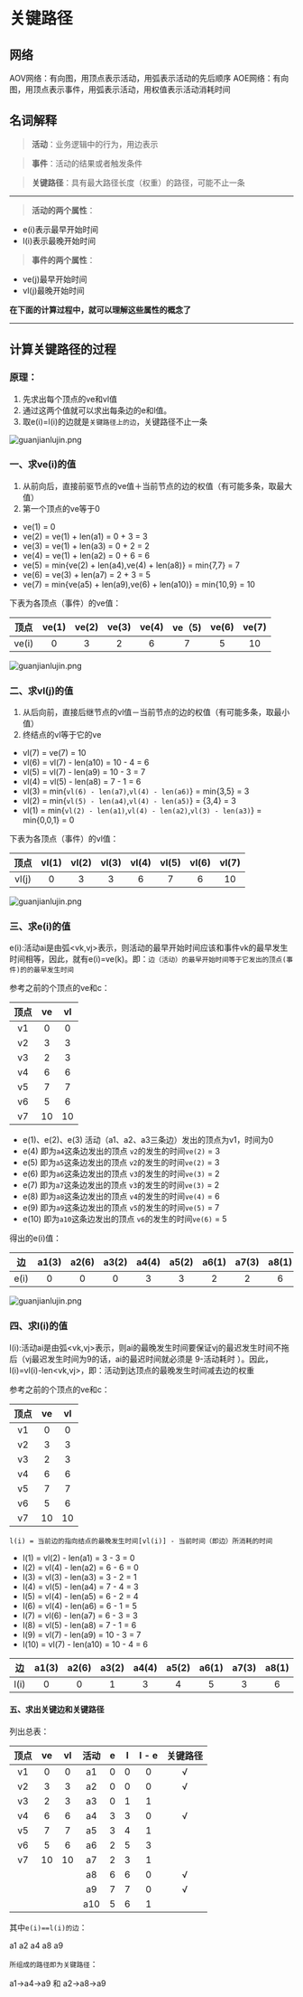 # 关键路径

## 网络

AOV网络：有向图，用顶点表示活动，用弧表示活动的先后顺序
AOE网络：有向图，用顶点表示事件，用弧表示活动，用权值表示活动消耗时间


## 名词解释

> **活动**：业务逻辑中的行为，用边表示

> **事件**：活动的结果或者触发条件

> **关键路径**：具有最大路径长度（权重）的路径，可能不止一条

***

> **活动的两个属性**：
+ e(i)表示最早开始时间
+ l(i)表示最晚开始时间

> **事件的两个属性**：
+ ve(j)最早开始时间
+ vl(j)最晚开始时间

**在下面的计算过程中，就可以理解这些属性的概念了**

***

## 计算关键路径的过程

### 原理：

1. 先求出每个顶点的ve和vl值
2. 通过这两个值就可以求出每条边的e和l值。
3. 取e(i)=l(i)的边就是`关键路径上的边`，关键路径不止一条

![guanjianlujin.png](https://upload-images.jianshu.io/upload_images/9140378-7c03de0637aafa48.png?imageMogr2/auto-orient/strip%7CimageView2/2/w/1240)

### 一、求ve(i)的值

1. 从前向后，直接前驱节点的ve值＋当前节点的边的权值（有可能多条，取最大值）
2. 第一个顶点的ve等于0

+ ve(1) = 0
+ ve(2) = ve(1) + len(a1) = 0 + 3 = 3
+ ve(3) = ve(1) + len(a3) = 0 + 2 = 2
+ ve(4) = ve(1) + len(a2) = 0 + 6 = 6
+ ve(5) = min{ve(2) + len(a4),ve(4) + len(a8)} = min{7,7} = 7
+ ve(6) = ve(3) + len(a7) = 2 + 3 = 5
+ ve(7) = min{ve(a5) + len(a9),ve(6) + len(a10)} = min{10,9} = 10

下表为各顶点（事件）的ve值：

顶点|ve(1)|ve(2)|ve(3)|ve(4)|ve（5)|ve(6)|ve(7)
:--:|:--:|:--:|:--:|:--:|:--:|:--:|:--:
ve(i)|0|3|2|6|7|5|10

![guanjianlujin.png](https://upload-images.jianshu.io/upload_images/9140378-7c03de0637aafa48.png?imageMogr2/auto-orient/strip%7CimageView2/2/w/1240)

### 二、求vl(j)的值

1. 从后向前，直接后继节点的vl值－当前节点的边的权值（有可能多条，取最小值）
2. 终结点的vl等于它的ve

+ vl(7) = ve(7) = 10
+ vl(6) = vl(7) - len(a10) = 10 - 4 = 6
+ vl(5) = vl(7) - len(a9) = 10 - 3 = 7
+ vl(4) = vl(5) - len(a8) = 7 - 1 = 6
+ vl(3) = min{`vl(6) - len(a7)`,`vl(4) - len(a6)`} = min{3,5} = 3
+ vl(2) = min{`vl(5) - len(a4)`,`vl(4) - len(a5)`} = {3,4} = 3
+ vl(1) = min{`vl(2) - len(a1)`,`vl(4) - len(a2)`,`vl(3) - len(a3)`} = min{0,0,1} = 0

下表为各顶点（事件）的vl值：

|顶点|vl(1)|vl(2)|vl(3)|vl(4)|vl(5)|vl(6)|vl(7)|
|:--:|:--:|:--:|:--:|:--:|:--:|:--:|:--:|
|vl(j)|0|3|3|6|7|6|10|

![guanjianlujin.png](https://upload-images.jianshu.io/upload_images/9140378-7c03de0637aafa48.png?imageMogr2/auto-orient/strip%7CimageView2/2/w/1240)

### 三、求e(i)的值

e(i):活动ai是由弧<vk,vj>表示，则活动的最早开始时间应该和事件vk的最早发生时间相等，因此，就有e(i)=ve(k)。即：`边（活动）的最早开始时间等于它发出的顶点(事件)的的最早发生时间`

参考之前的个顶点的ve和c：

|顶点|ve|vl|
|:--:|:--:|:--:|
|v1|0|0|
|v2|3|3|
|v3|2|3|
|v4|6|6|
|v5|7|7|
|v6|5|6|
|v7|10|10|

+ e(1)、e(2)、e(3) 活动（a1、a2、a3三条边）发出的顶点为v1，时间为0
+ e(4) 即为`a4`这条边发出的顶点 `v2`的发生的时间`ve(2)` = 3
+ e(5) 即为`a5`这条边发出的顶点 `v2`的发生的时间`ve(2)` = 3
+ e(6) 即为`a6`这条边发出的顶点 `v3`的发生的时间`ve(3)` = 2
+ e(7) 即为`a7`这条边发出的顶点 `v3`的发生的时间`ve(3)` = 2
+ e(8) 即为`a8`这条边发出的顶点 `v4`的发生的时间`ve(4)` = 6
+ e(9) 即为`a9`这条边发出的顶点 `v5`的发生的时间`ve(5)` = 7
+ e(10) 即为`a10`这条边发出的顶点 `v6`的发生的时间`ve(6)` = 5

得出的e(i)值：

|边|a1(3)|a2(6)|a3(2)|a4(4)|a5(2)|a6(1)|a7(3)|a8(1)|a9(3)|a10(4)|
|:--:|:--:|:--:|:--:|:--:|:--:|:--:|:--:|:--:|:--:|:--:|
|e(i)|0|0|0|3|3|2|2|6|7|5|

![guanjianlujin.png](https://upload-images.jianshu.io/upload_images/9140378-7c03de0637aafa48.png?imageMogr2/auto-orient/strip%7CimageView2/2/w/1240)


### 四、求l(i)的值

l(i):活动ai是由弧<vk,vj>表示，则ai的最晚发生时间要保证vj的最迟发生时间不拖后（vj最迟发生时间为9的话，ai的最迟时间就必须是 9-活动耗时 ）。因此，l(i)=vl(i)-len<vk,vj>，即：活动到达顶点的最晚发生时间减去边的权重

参考之前的个顶点的ve和c：

|顶点|ve|vl|
|:--:|:--:|:--:|
|v1|0|0|
|v2|3|3|
|v3|2|3|
|v4|6|6|
|v5|7|7|
|v6|5|6|
|v7|10|10|

`l(i) = 当前边的指向结点的最晚发生时间[vl(i)] - 当前时间（即边）所消耗的时间`

+ l(1) = vl(2) - len(a1) = 3 - 3 = 0
+ l(2) = vl(4) - len(a2) = 6 - 6 = 0
+ l(3) = vl(3) - len(a3) = 3 - 2 = 1
+ l(4) = vl(5) - len(a4) = 7 - 4 = 3
+ l(5) = vl(4) - len(a5) = 6 - 2 = 4
+ l(6) = vl(4) - len(a6) = 6 - 1 = 5
+ l(7) = vl(6) - len(a7) = 6 - 3 = 3
+ l(8) = vl(5) - len(a8) = 7 - 1 = 6
+ l(9) = vl(7) - len(a9) = 10 - 3 = 7
+ l(10) = vl(7) - len(a10) = 10 - 4 = 6

|边|a1(3)|a2(6)|a3(2)|a4(4)|a5(2)|a6(1)|a7(3)|a8(1)|a9(3)|a10(4)|
|:--:|:--:|:--:|:--:|:--:|:--:|:--:|:--:|:--:|:--:|:--:|
|l(i)|0|0|1|3|4|5|3|6|7|6|

#### 五、求出关键边和关键路径

列出总表：

|顶点|ve|vl|活动|e|l|l - e|关键路径|
|:--:|:--:|:--:|:--:|:--:|:--:|:--:|:--:|
|v1|0|0|a1|0|0|0|√|
|v2|3|3|a2|0|0|0|√|
|v3|2|3|a3|0|1|1||
|v4|6|6|a4|3|3|0|√|
|v5|7|7|a5|3|4|1||
|v6|5|6|a6|2|5|3||
|v7|10|10|a7|2|3|1||
||||a8|6|6|0|√|
||||a9|7|7|0|√|
||||a10|5|6|1||

其中`e(i)==l(i)的边`：

a1 a2 a4 a8 a9

`所组成的路径即为关键路径`：

a1->a4->a9 和 a2->a8->a9
